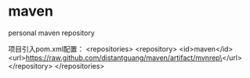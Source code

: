# maven
personal maven repository

项目引入pom.xml配置：
    \<repositories\>
        \<repository\>
            \<id\>maven\</id\>
            \<url\>https://raw.github.com/distantguang/maven/artifact/mvnrep\</url\>
        \</repository\>
    \</repositories\>
